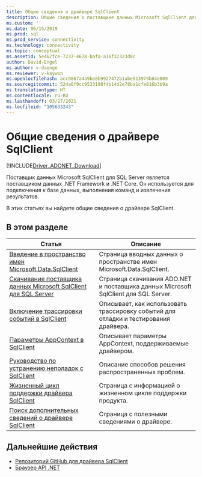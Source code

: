 ```yaml
---
title: Общие сведения о драйвере SqlClient
description: Общие сведения о поставщике данных Microsoft SqlClient для SQL Server и его роли в качестве поставщика ADO.NET для приложений .NET.
ms.custom: ''
ms.date: 06/15/2019
ms.prod: sql
ms.prod_service: connectivity
ms.technology: connectivity
ms.topic: conceptual
ms.assetid: 5e467fce-7237-4678-bafa-a16f32323d0c
author: David-Engel
ms.author: v-daenge
ms.reviewer: v-kaywon
ms.openlocfilehash: acc9867a4a9be8b9927472b1abe913979b84e809
ms.sourcegitcommit: 524a0f0cc9533188f4b14d2e78ba1cfe816b3b9a
ms.translationtype: HT
ms.contentlocale: ru-RU
ms.lasthandoff: 03/27/2021
ms.locfileid: "105633243"
---
```

# <a name="overview-of-the-sqlclient-driver"></a>Общие сведения о драйвере SqlClient

[!INCLUDE[Driver_ADONET_Download](../../includes/driver_adonet_download.md)]

Поставщик данных Microsoft SqlClient для SQL Server является поставщиком данных .NET Framework и .NET Core. Он используется для подключения к базе данных, выполнения команд и извлечения результатов.

В этих статьях вы найдете общие сведения о драйвере SqlClient.

## <a name="in-this-section"></a>В этом разделе

|Статья|Описание|
|-----------|-----------------|
|[Введение в пространство имен Microsoft.Data.SqlClient](introduction-microsoft-data-sqlclient-namespace.md)|Страница вводных данных о пространстве имен Microsoft.Data.SqlClient.|
|[Скачивание поставщика данных Microsoft SqlClient для SQL Server](download-microsoft-sqlclient-data-provider.md)|Страница скачивания ADO.NET и поставщика данных Microsoft SqlClient для SQL Server.|
|[Включение трассировки событий в SqlClient](enable-eventsource-tracing.md)|Описывает, как использовать трассировку событий для отладки и тестирования драйвера.|
|[Параметры AppContext в SqlClient](appcontext-switches.md)|Описывает параметры AppContext, поддерживаемые драйвером.|
|[Руководство по устранению неполадок с SqlClient](sqlclient-troubleshooting-guide.md)|Описание способов решения распространенных проблем.|
|[Жизненный цикл поддержки драйвера SqlClient](sqlclient-driver-support-lifecycle.md)|Страница с информацией о жизненном цикле поддержки продукта.|
|[Поиск дополнительных сведений о драйвере SqlClient](find-additional-sqlclient-driver-information.md)|Страница с полезными сведениями о драйвере.|

## <a name="next-steps"></a>Дальнейшие действия

- [Репозиторий GitHub для драйвера SqlClient](//github.com/dotnet/SqlClient)
- [Браузер API .NET](/dotnet/api/)
